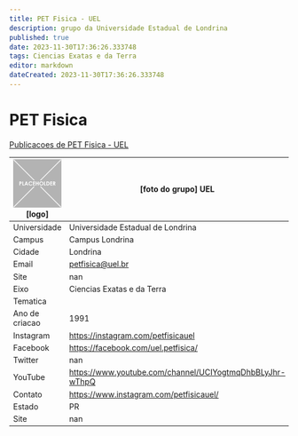 ```yaml
---
title: PET Fisica - UEL
description: grupo da Universidade Estadual de Londrina
published: true
date: 2023-11-30T17:36:26.333748
tags: Ciencias Exatas e da Terra
editor: markdown
dateCreated: 2023-11-30T17:36:26.333748
---
```


# PET Fisica

[Publicacoes de PET Fisica - UEL](/atividade/233PETFisicaUEL/feed.md)

| ![placeholder.png](/placeholder.png) [logo] | [foto do grupo] UEL         |
| ------------------------------------------- | ------------------------------------------------- |
| Universidade                                | Universidade Estadual de Londrina      |
| Campus                                      | Campus Londrina            |
| Cidade                                      | Londrina             |
| Email                                       | petfisica@uel.br             |
| Site                                        | nan              |
| Eixo                                        | Ciencias Exatas e da Terra              |
| Tematica                                    |           |
| Ano de criacao                              | 1991        |
| Instagram                                   | https://instagram.com/petfisicauel         |
| Facebook                                    | https://facebook.com/uel.petfisica/          |
| Twitter                                     | nan           |
| YouTube                                     | https://www.youtube.com/channel/UCIYogtmqDhbBLyJhr-wThpQ           |
| Contato                                     | https://www.instagram.com/petfisicauel/         |
| Estado                                      |  PR            |
| Site                                        | nan |
